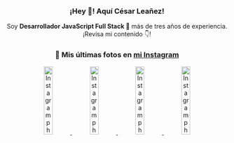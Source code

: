 <div align="center">

<h3>¡Hey 👋! Aquí César Leañez!</h3>

<p>Soy <strong>Desarrollador JavaScript Full Stack 🚀</strong> más de tres años de experiencia.<br />¡Revisa mi contenido 👇!</p>

### 📸 Mis últimas fotos en [mi Instagram](https://instagram.com/cesarsoftware.dev)


<a href='https://instagram.com/p/DNo_bfvu6ig' target='_blank'>
  <img width='20%' src='https://scontent.cdninstagram.com/v/t51.82787-15/535956815_17929139298097059_6575882262154849022_n.jpg?stp=dst-jpg_e15_tt6&_nc_cat=111&ig_cache_key=MzcwNDQ4OTY1OTk1NTEyODQ4MA%3D%3D.3-ccb1-7&ccb=1-7&_nc_sid=58cdad&efg=eyJ2ZW5jb2RlX3RhZyI6InhwaWRzLjcyMHgxMjgwLnNkci5DMyJ9&_nc_ohc=EYOb5NmFtvkQ7kNvwEdq0OA&_nc_oc=Adk-w5DU9Q_ENKGMQYKKWEolBzvNY41iMLEYXiPE1jX_xBwpbcPn-8XH0iwwwPy_L1A&_nc_ad=z-m&_nc_cid=0&_nc_zt=23&_nc_ht=scontent.cdninstagram.com&_nc_gid=-qFltmjwcW1qzlyqHxr91g&oh=00_AfehYM3QFzHY0inH1UGytt5CTXLo-LbFCvbVr-PYg0rDOw&oe=68F3847B' alt='Instagram photo' />
</a>
<a href='https://instagram.com/p/DKcTQWgxLum' target='_blank'>
  <img width='20%' src='https://scontent.cdninstagram.com/v/t51.75761-15/503849034_17919602952097059_4092165478866362923_n.jpg?stp=dst-jpg_e35_tt6&_nc_cat=100&ig_cache_key=MzY0Njg3NDQ4NDgzMDY4MjAyMg%3D%3D.3-ccb1-7&ccb=1-7&_nc_sid=58cdad&efg=eyJ2ZW5jb2RlX3RhZyI6InhwaWRzLjE0NDB4MTQ0NS5zZHIuQzMifQ%3D%3D&_nc_ohc=H66Jg3Fj5C4Q7kNvwGRTb0b&_nc_oc=AdliOrjNvSRJ7TzOedMvdZNbGEhcV-Cx-4YKdSKaQzfhCJk4R_np2UTA9hY1qNnPRnU&_nc_ad=z-m&_nc_cid=0&_nc_zt=23&_nc_ht=scontent.cdninstagram.com&_nc_gid=-qFltmjwcW1qzlyqHxr91g&oh=00_AfdiA3zMjSX1PosOiFKNwve1tu9GWTh1bUUa9IXmCxIBbQ&oe=68F36BDE' alt='Instagram photo' />
</a>
<a href='https://instagram.com/p/DKcTCZnuO-S' target='_blank'>
  <img width='20%' src='https://scontent.cdninstagram.com/v/t51.75761-15/503168549_17919602796097059_3346483577265803486_n.jpg?stp=dst-jpg_e15_tt6&_nc_cat=105&ig_cache_key=MzY0Njg3MzUyNjA5NTkwMDU2Mg%3D%3D.3-ccb1-7&ccb=1-7&_nc_sid=58cdad&efg=eyJ2ZW5jb2RlX3RhZyI6InhwaWRzLjE5MTZ4MTA3OC5zZHIuQzMifQ%3D%3D&_nc_ohc=SZVCQfphDiAQ7kNvwG2V01D&_nc_oc=AdkxDwSwD-h1N8XrTTkswOfefVxoBOkffU22f3oGlCQ12HJ1flVmwtpJAq81zaX7ce0&_nc_ad=z-m&_nc_cid=0&_nc_zt=23&_nc_ht=scontent.cdninstagram.com&_nc_gid=-qFltmjwcW1qzlyqHxr91g&oh=00_AfcszT1yo7c0b8oMJf9SEumuLPw7wjTEuOzxAiqc3_6_iA&oe=68F377E3' alt='Instagram photo' />
</a>
<a href='https://instagram.com/p/DIt9Oknp-PZ' target='_blank'>
  <img width='20%' src='https://scontent.cdninstagram.com/v/t51.75761-15/491444712_17914409433097059_55076089485466172_n.jpg?stp=dst-jpg_e35_tt6&_nc_cat=107&ig_cache_key=MzYxNTgxNTM1ODA3ODI0Nzg5Nw%3D%3D.3-ccb1-7&ccb=1-7&_nc_sid=58cdad&efg=eyJ2ZW5jb2RlX3RhZyI6InhwaWRzLjU1MngzNDEuc2RyLkMzIn0%3D&_nc_ohc=hTIcrhMUtP0Q7kNvwF0DyBt&_nc_oc=AdmF6EM5MqYvtjffJU1PpX2XYvTbaeoRgx-h-gsX_fmb7sA010VGpmesvRl6xDBlpkA&_nc_ad=z-m&_nc_cid=0&_nc_zt=23&_nc_ht=scontent.cdninstagram.com&_nc_gid=-qFltmjwcW1qzlyqHxr91g&oh=00_AffjJPxkUP4Yzi_qOaS4mJrUfnzos2AEvKaHJmauRAPwAA&oe=68F37CA5' alt='Instagram photo' />
</a>

</div>

